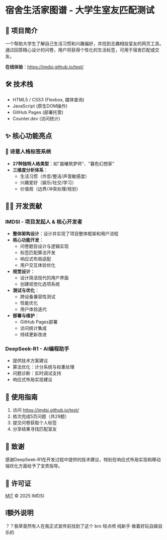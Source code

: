 # 宿舍生活家图谱 - 大学生室友匹配测试

## 📝 项目简介
一个帮助大学生了解自己生活习惯和兴趣偏好，并找到志趣相投室友的网页工具。通过回答精心设计的问卷，用户将获得个性化的生活标签，可用于宿舍匹配或交友。

**在线体验**：https://imdsi.github.io/test/

## 🛠️ 技术栈
- HTML5 / CSS3 (Flexbox, 媒体查询)
- JavaScript (原生DOM操作)
- GitHub Pages (部署托管)
- Counter.dev (访问统计)

## ✨ 核心功能亮点

### 🌟 诗意人格标签系统
- **27种独特人格类型**：如"晨曦筑梦师"、"暮色幻想家"
- **三维度分析体系**：
  - 生活习惯（作息/整洁/声音敏感度）
  - 兴趣爱好（娱乐/社交/学习）
  - 价值观（边界/冲突处理/规划）

## 👨‍💻 开发贡献

### IMDSI - 项目发起人 & 核心开发者
- **整体架构设计**：设计并实现了项目整体框架和用户流程
- **核心功能开发**：
  - 问卷题目设计与逻辑实现
  - 标签匹配算法开发
  - 响应式布局适配
  - 用户交互体验优化
- **视觉设计**：
  - 设计简洁现代的用户界面
  - 创建视觉化选项系统
- **测试与优化**：
  - 跨设备兼容性测试
  - 性能优化
  - 用户体验迭代
- **部署与维护**：
  - GitHub Pages部署
  - 访问统计集成
  - 持续更新改进

### DeepSeek-R1 - AI编程助手
- 提供技术方案建议
- 算法优化：计分系统与权重处理
- 问题诊断：实时调试支持
- 响应式布局实现建议

## 🚀 使用指南
1. 访问 https://imdsi.github.io/test/
2. 依次完成5页问题（共29题）
3. 提交问卷获取个人标签
4. 分享结果寻找匹配室友

## 🙏 致谢
感谢DeepSeek-R1在开发过程中提供的技术建议，特别在响应式布局实现和移动端优化方面给予了宝贵指导。

## 📜 许可证
[MIT](LICENSE) © 2025 IMDSI

## ❕额外说明
？？我草竟然有人在我正式宣传前找到了这个 bro 轻点喷 纯新手 做着好玩自娱自乐的
